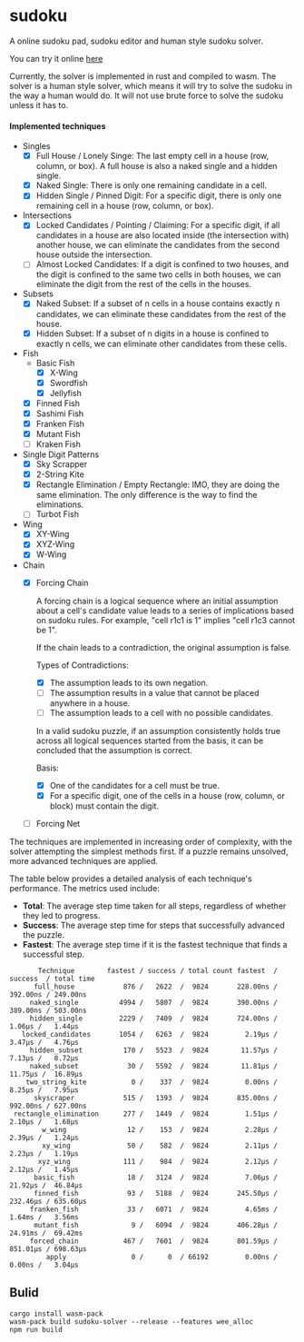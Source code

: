 # sudoku
A online sudoku pad, sudoku editor and human style sudoku solver.

You can try it online [here](https://sudokupad.lihan.fun)

Currently, the solver is implemented in rust and compiled to wasm. The solver is a human style solver, which means it will try to solve the sudoku in the way a human would do. It will not use brute force to solve the sudoku unless it has to.

#### Implemented techniques

- Singles
    - [x] Full House / Lonely Singe: The last empty cell in a house (row, column, or box). A full house is also a naked single and a hidden single.
    - [x] Naked Single: There is only one remaining candidate in a cell.
    - [x] Hidden Single / Pinned Digit: For a specific digit, there is only one remaining cell in a house (row, column, or box).
- Intersections
    - [x] Locked Candidates / Pointing / Claiming: For a specific digit, if all candidates in a house are also located inside (the intersection with) another house, we can eliminate the candidates from the second house outside the intersection.
    - [ ] Almost Locked Candidates: If a digit is confined to two houses, and the digit is confined to the same two cells in both houses, we can eliminate the digit from the rest of the cells in the houses.
- Subsets
    - [x] Naked Subset: If a subset of n cells in a house contains exactly n candidates, we can eliminate these candidates from the rest of the house.
    - [x] Hidden Subset: If a subset of n digits in a house is confined to exactly n cells, we can eliminate other candidates from these cells.
- Fish
    - Basic Fish
        - [x] X-Wing
        - [x] Swordfish
        - [x] Jellyfish
    - [x] Finned Fish
    - [x] Sashimi Fish
    - [x] Franken Fish
    - [x] Mutant Fish
    - [ ] Kraken Fish
- Single Digit Patterns
    - [x] Sky Scrapper
    - [x] 2-String Kite
    - [x] Rectangle Elimination / Empty Rectangle: IMO, they are doing the same elimination. The only difference is the way to find the eliminations.
    - [ ] Turbot Fish
- Wing
    - [x] XY-Wing
    - [x] XYZ-Wing
    - [x] W-Wing
- Chain
    - [x] Forcing Chain

        A forcing chain is a logical sequence where an initial assumption about a cell's candidate value leads to a series of implications based on sudoku rules. For example, "cell r1c1 is 1" implies "cell r1c3 cannot be 1".

        If the chain leads to a contradiction, the original assumption is false.

        Types of Contradictions:
        - [x] The assumption leads to its own negation.
        - [ ] The assumption results in a value that cannot be placed anywhere in a house.
        - [ ] The assumption leads to a cell with no possible candidates.

        In a valid sudoku puzzle, if an assumption consistently holds true across all logical sequences started from the basis, it can be concluded that the assumption is correct.

        Basis:
        - [x] One of the candidates for a cell must be true.
        - [x] For a specific digit, one of the cells in a house (row, column, or block) must contain the digit.

    - [ ] Forcing Net

The techniques are implemented in increasing order of complexity, with the solver attempting the simplest methods first. If a puzzle remains unsolved, more advanced techniques are applied.

The table below provides a detailed analysis of each technique's performance. The metrics used include:

- **Total**: The average step time taken for all steps, regardless of whether they led to progress.
- **Success**: The average step time for steps that successfully advanced the puzzle.
- **Fastest**: The average step time if it is the fastest technique that finds a successful step.

```
       Technique        fastest / success / total count fastest  / success  / total time
      full_house            876 /   2622  /  9824       228.00ns / 392.00ns / 249.00ns
     naked_single          4994 /   5807  /  9824       390.00ns / 389.00ns / 503.00ns
     hidden_single         2229 /   7409  /  9824       724.00ns /   1.06µs /   1.44µs
   locked_candidates       1054 /   6263  /  9824         2.19µs /   3.47µs /   4.76µs
     hidden_subset          170 /   5523  /  9824        11.57µs /   7.13µs /   8.72µs
     naked_subset            30 /   5592  /  9824        11.81µs /  11.75µs /  16.89µs
    two_string_kite           0 /    337  /  9824         0.00ns /   8.25µs /   7.95µs
      skyscraper            515 /   1393  /  9824       835.00ns / 992.00ns / 627.00ns
 rectangle_elimination      277 /   1449  /  9824         1.51µs /   2.10µs /   1.68µs
        w_wing               12 /    153  /  9824         2.28µs /   2.39µs /   1.24µs
        xy_wing              50 /    582  /  9824         2.11µs /   2.23µs /   1.19µs
       xyz_wing             111 /    984  /  9824         2.12µs /   2.12µs /   1.45µs
      basic_fish             18 /   3124  /  9824         7.06µs /  21.92µs /  46.84µs
      finned_fish            93 /   5188  /  9824       245.50µs / 232.46µs / 635.60µs
     franken_fish            33 /   6071  /  9824         4.65ms /   1.64ms /   3.56ms
      mutant_fish             9 /   6094  /  9824       406.28µs /  24.91ms /  69.42ms
     forced_chain           467 /   7601  /  9824       801.59µs / 851.01µs / 698.63µs
         apply                0 /      0  / 66192         0.00ns /   0.00ns /   3.04µs
```

## Bulid

```
cargo install wasm-pack
wasm-pack build sudoku-solver --release --features wee_alloc
npm run build
```
